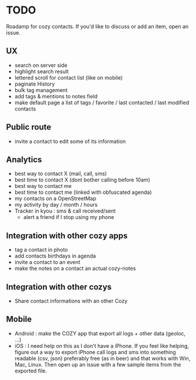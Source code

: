 # TODO

Roadamp for cozy contacts. If you'd like to discuss or add an item, open an
issue.

## UX

- search on server side
- highlight search result
- lettered scroll for contact list (like on mobile)
- paginate History
- bulk tag management
- add tags & mentions to notes field
- make default page a list of tags / favorite / last contacted / last modified contacts

## Public route

- invite a contact to edit some of its information

## Analytics

- best way to contact X (mail, call, sms)
- best time to contact X (dont bother calling before 10am)
- best way to contact me
- best time to contact me (linked with obfuscated agenda)
- my contacts on a OpenStreetMap
- my activity by day / month / hours
- Tracker in kyou : sms & call received/sent
    - alert a friend if I stop using my phone

## Integration with other cozy apps

- tag a contact in photo
- add contacts birthdays in agenda
- invite a contact to an event
- make the notes on a contact an actual cozy-notes

## Integration with other cozys

- Share contact informations with an other Cozy

## Mobile

- Android : make the COZY app that export all logs + other data (geoloc, ...)
- iOS : I need help on this as I don't have a iPhone. If you feel like helping,
figure out a way to export iPhone call logs and sms into something readable (csv, json)
preferably free (as in beer) and that works with Win, Mac, Linux. Then open up an issue
with a few sample items from the exported file.

